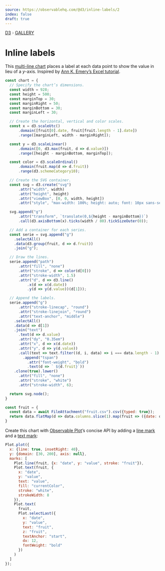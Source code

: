 ```yaml
---
source: https://observablehq.com/@d3/inline-labels/2
index: false
draft: true
---
```


<div style="color: grey; font: 13px/25.5px var(--sans-serif); text-transform: uppercase;"><h1 style="display: none;">Inline labels</h1><a href="https://d3js.org/">D3</a> › <a href="/@d3/gallery">Gallery</a></div>

# Inline labels

This [multi-line chart](/@d3/multi-line-chart) places a label at each data point to show the value in lieu of a _y_-axis. Inspired by [Ann K. Emery’s Excel tutorial](https://depictdatastudio.com/how-to-place-labels-directly-through-your-line-graph-in-microsoft-excel/).

```js echo
const chart = {
  // Specify the chart’s dimensions.
  const width = 928;
  const height = 500;
  const marginTop = 30;
  const marginRight = 50;
  const marginBottom = 30;
  const marginLeft = 30;

  // Create the horizontal, vertical and color scales.
  const x = d3.scaleUtc()
      .domain([fruit[0].date, fruit[fruit.length - 1].date])
      .range([marginLeft, width - marginRight]);

  const y = d3.scaleLinear()
      .domain([0, d3.max(fruit, d => d.value)])
      .range([height - marginBottom, marginTop]);

  const color = d3.scaleOrdinal()
      .domain(fruit.map(d => d.fruit))
      .range(d3.schemeCategory10);

  // Create the SVG container.
  const svg = d3.create("svg")
      .attr("width", width)
      .attr("height", height)
      .attr("viewBox", [0, 0, width, height])
      .attr("style", "max-width: 100%; height: auto; font: 10px sans-serif;");

  svg.append("g")
      .attr("transform", `translate(0,${height - marginBottom})`)
      .call(d3.axisBottom(x).ticks(width / 80).tickSizeOuter(0));

  // Add a container for each series.
  const serie = svg.append("g")
    .selectAll()
    .data(d3.group(fruit, d => d.fruit))
    .join("g");

  // Draw the lines.
  serie.append("path")
      .attr("fill", "none")
      .attr("stroke", d => color(d[0]))
      .attr("stroke-width", 1.5)
      .attr("d", d => d3.line()
          .x(d => x(d.date))
          .y(d => y(d.value))(d[1]));

  // Append the labels.
  serie.append("g")
      .attr("stroke-linecap", "round")
      .attr("stroke-linejoin", "round")
      .attr("text-anchor", "middle")
    .selectAll()
    .data(d => d[1])
    .join("text")
      .text(d => d.value)
      .attr("dy", "0.35em")
      .attr("x", d => x(d.date))
      .attr("y", d => y(d.value))
      .call(text => text.filter((d, i, data) => i === data.length - 1)
        .append("tspan")
          .attr("font-weight", "bold")
          .text(d => ` ${d.fruit}`))
    .clone(true).lower()
      .attr("fill", "none")
      .attr("stroke", "white")
      .attr("stroke-width", 6);

  return svg.node();
}
```

```js echo
const fruit = {
  const data = await FileAttachment("fruit.csv").csv({typed: true});
  return data.flatMap(d => data.columns.slice(1).map(fruit => ({date: d.date, fruit, value: d[fruit]})));
}
```

Create this chart with [Observable Plot](https://observablehq.com/plot)’s concise API by adding a [line mark](/plot/marks/line) and a [text mark](/plot/marks/text):

```js echo
Plot.plot({
  x: {line: true, insetRight: 40},
  y: {domain: [30, 200], axis: null},
  marks: [
    Plot.line(fruit, {x: "date", y: "value", stroke: "fruit"}),
    Plot.text(fruit, {
      x: "date",
      y: "value",
      text: "value",
      fill: "currentColor",
      stroke: "white",
      strokeWidth: 8
    }),
    Plot.text(
      fruit,
      Plot.selectLast({
        x: "date",
        y: "value",
        text: "fruit",
        z: "fruit",
        textAnchor: "start",
        dx: 12,
        fontWeight: "bold"
      })
    )
  ]
});
```
